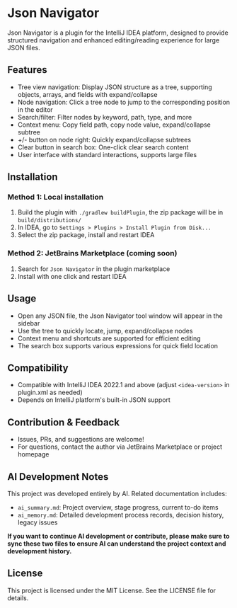 # Json Navigator

Json Navigator is a plugin for the IntelliJ IDEA platform, designed to provide structured navigation and enhanced editing/reading experience for large JSON files.

## Features
- Tree view navigation: Display JSON structure as a tree, supporting objects, arrays, and fields with expand/collapse
- Node navigation: Click a tree node to jump to the corresponding position in the editor
- Search/filter: Filter nodes by keyword, path, type, and more
- Context menu: Copy field path, copy node value, expand/collapse subtree
- +/- button on node right: Quickly expand/collapse subtrees
- Clear button in search box: One-click clear search content
- User interface with standard interactions, supports large files

## Installation
### Method 1: Local installation
1. Build the plugin with `./gradlew buildPlugin`, the zip package will be in `build/distributions/`
2. In IDEA, go to `Settings > Plugins > Install Plugin from Disk...`
3. Select the zip package, install and restart IDEA

### Method 2: JetBrains Marketplace (coming soon)
1. Search for `Json Navigator` in the plugin marketplace
2. Install with one click and restart IDEA

## Usage
- Open any JSON file, the Json Navigator tool window will appear in the sidebar
- Use the tree to quickly locate, jump, expand/collapse nodes
- Context menu and shortcuts are supported for efficient editing
- The search box supports various expressions for quick field location

## Compatibility
- Compatible with IntelliJ IDEA 2022.1 and above (adjust `<idea-version>` in plugin.xml as needed)
- Depends on IntelliJ platform's built-in JSON support

## Contribution & Feedback
- Issues, PRs, and suggestions are welcome!
- For questions, contact the author via JetBrains Marketplace or project homepage

## AI Development Notes
This project was developed entirely by AI. Related documentation includes:
- `ai_summary.md`: Project overview, stage progress, current to-do items
- `ai_memory.md`: Detailed development process records, decision history, legacy issues

**If you want to continue AI development or contribute, please make sure to sync these two files to ensure AI can understand the project context and development history.**

## License
This project is licensed under the MIT License. See the LICENSE file for details. 